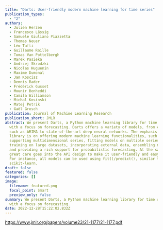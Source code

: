 ```yaml
---
title: "Darts: User-friendly modern machine learning for time series"
publication_types:
  - "2"
authors:
  - Julien Herzen
  - Francesco Lässig
  - Samuele Giuliano Piazzetta
  - Thomas Neuer
  - Léo Tafti
  - Guillaume Raille
  - Tomas Van Pottelbergh
  - Marek Pasieka
  - Andrzej Skrodzki
  - Nicolas Huguenin
  - Maxime Dumonal
  - Jan Koscisz
  - Dennis Bader
  - Frédérick Gusset
  - Mounir Benheddi
  - Camila Williamson
  - Michal Kosinski
  - Matej Petrik
  - Gaël Grosch
publication: Journal of Machine Learning Research
publication_short: JMLR
abstract: We present Darts, a Python machine learning library for time series,
  with a focus on forecasting. Darts offers a variety of models, from classics
  such as ARIMA to state-of-the-art deep neural networks. The emphasis of the
  library is on offering modern machine learning functionalities, such as
  supporting multidimensional series, fitting models on multiple series,
  training on large datasets, incorporating external data, ensembling models,
  and providing a rich support for probabilistic forecasting. At the same time,
  great care goes into the API design to make it user-friendly and easy to use.
  For instance, all models can be used using fit()/predict(), similar to
  scikit-learn.
draft: false
featured: false
categories: []
image:
  filename: featured.png
  focal_point: Smart
  preview_only: false
summary: We present Darts, a Python machine learning library for time series,
  with a focus on forecasting.
date: 2022-12-28T15:22:02.832Z
---
```

https://www.jmlr.org/papers/volume23/21-1177/21-1177.pdf